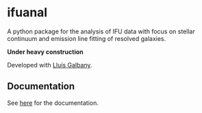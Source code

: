 # ifuanal

A python package for the analysis of IFU data with focus on stellar
continuum and emission line fitting of resolved galaxies.

**Under heavy construction**

Developed with [Lluís Galbany](https://github.com/lgalbany).

## Documentation

See [here](https://ifuanal.readthedocs.io/en/latest/) for the documentation.
